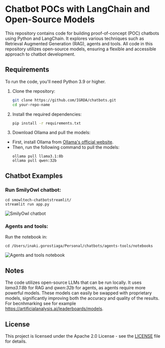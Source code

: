 # Chatbot POCs with LangChain and Open-Source Models

This repository contains code for building proof-of-concept (POC) chatbots using Python and LangChain. It explores various techniques such as Retrieval Augmented Generation (RAG), agents and tools. All code in this repository utilizes open-source models, ensuring a flexible and accessible approach to chatbot development.


## Requirements

To run the code, you'll need Python 3.9 or higher.

1. Clone the repository:
   ```bash
   git clone https://github.com/IGRDA/chatbots.git
   cd your-repo-name
   ```

2. Install the required dependencies:
    ```bash
    pip install -r requirements.txt
   ```

3. Download Ollama and pull the models:
- First, install Ollama from [Ollama's official website](https://ollama.com/).
- Then, run the following command to pull the models:
  ```
  ollama pull llama3.1:8b
  ollama pull qwen:32b
  ```

## Chatbot Examples

### Run SmilyOwl chatbot:
   ```
   cd smowltech-chatbotstreamlit/
   streamlit run app.py
   ```
![SmilyOwl chatbot](smowltech-chatbot/streamlit/images/smowl-chatbot.gif)

### Agents and tools:
Run the notebook in:
   ```
   cd /Users/inaki.gorostiaga/Personal/chatbots/agents-tools/notebooks
   ```
![Agents and tools notebook](agents-tools/images/agent-example.png)

## Notes

The code utilizes open-source LLMs that can be run locally. It uses *lama3.1:8b* for RAG and *qwen:32b* for agents, as agents require more powerful models. These models can easily be swapped with proprietary models, significantly improving both the accuracy and quality of the results. For becnhmarking see for example https://artificialanalysis.ai/leaderboards/models.


## License

This project is licensed under the Apache 2.0 License - see the [LICENSE](LICENSE) file for details.
